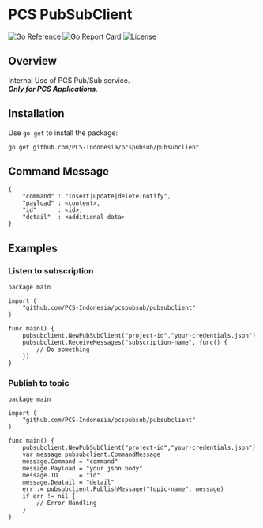 # PCS PubSubClient

[![Go Reference](https://pkg.go.dev/badge/github.com/username/repo)](https://pkg.go.dev/github.com/username/repo)
[![Go Report Card](https://goreportcard.com/badge/github.com/username/repo)](https://goreportcard.com/report/github.com/username/repo)
[![License](https://img.shields.io/badge/license-MIT-blue.svg)](https://github.com/username/repo/blob/main/LICENSE)

## Overview

Internal Use of PCS Pub/Sub service.  
***Only for PCS Applications***.

## Installation

Use `go get` to install the package:
```
go get github.com/PCS-Indonesia/pcspubsub/pubsubclient
```

## Command Message
```
{
    "command" : "insert|update|delete|notify",
    "payload" : <content>,
    "id"      : <id>,
    "detail"  : <additional data>
}
```

## Examples


### Listen to subscription

```
package main

import (
    "github.com/PCS-Indonesia/pcspubsub/pubsubclient"
)

func main() {
    pubsubclient.NewPubSubClient("project-id","your-credentials.json")
    pubsubclient.ReceiveMessages("subscription-name", func() {
        // Do something
    })
}
```

### Publish to topic

```
package main

import (
    "github.com/PCS-Indonesia/pcspubsub/pubsubclient"
)

func main() {
    pubsubclient.NewPubSubClient("project-id","your-credentials.json")
    var message pubsubclient.CommandMessage
    message.Command = "command"
    message.Payload = "your json body"
    message.ID      = "id"
    message.Deatail = "detail"
    err := pubsubclient.PublishMessage("topic-name", message)
    if err != nil {
        // Error Handling
    }
}
```
